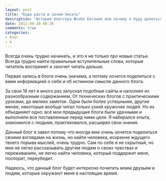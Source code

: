 ```yaml
---
layout: post
title: "Куда расти и зачем писать"
description: "История блоггера Жлобо Евгения или почему я буду делиться мыслями"
date: 2012-09-30 00:36
comments: true
categories:
- блог
- я
---
```


Всегда очень трудно начинать, и это я не только про новые статьи. Всегда трудно найти правильные вступительные слова, которые читатель воспримет и захочет читать дальше.

Первая запись в блоге очень значима, а потому хочется поделиться с вами информацией о себе и об истинном смысле данного блога.

<!-- more -->

За свои 16 лет я много раз запускал подобные сайты и наполнял их разнообразным содержанием. От технических блогов с практическими уроками, до мелких заметок. Одни были более успешными, другие менее, некоторые вообще читал только узкий кружочек людей. Но их объединяет одно: все мои предыдущие блоги были удачными и выполняли все поставленные перед ними цели. Я набирался опыта, знакомился с людьми, практиковался, расширял свои знания.

Данный блог я завел потому что иногда мне очень хочется поделиться своими взглядами на жизнь, но найти человека, искренне ждущего твоего порыва мыслей, очень трудно. Сам по себе я не скрытный, но мне не легко рассказывать другим людям о своих чувствах и переживаниях, не легко найти человека, который поддержит меня, поспорит, переубедит.

Надеюсь, что данный блог будет интересно почитать моим друзьям и людям, которые окружают меня в настоящее время.
